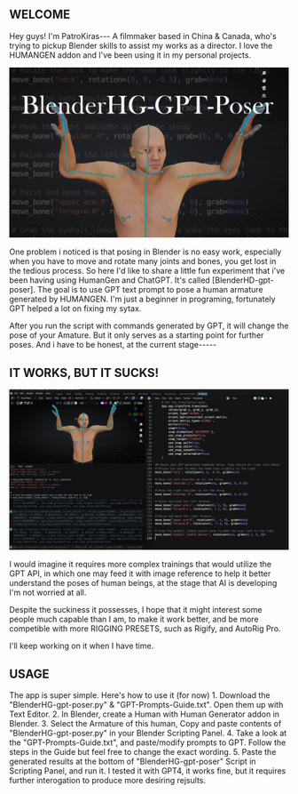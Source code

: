 ## WELCOME

Hey guys! I'm PatroKiras--- A filmmaker based in China & Canada, who's trying to pickup Blender skills to assist my works as a director. I love the HUMANGEN addon and I've been using it in my personal projects. 

![Alt text](img/Thumb.png)

One problem i noticed is that posing in Blender is no easy work, especially when you have to move and rotate many joints and bones, you get lost in the tedious process. So here I'd like to share a little fun experiment that i've been having using HumanGen and ChatGPT. It's called [BlenderHD-gpt-poser]. The goal is to use GPT text prompt to pose a human armature generated by HUMANGEN. I'm just a beginner in programing, fortunately GPT helped a lot on fixing my sytax.

After you run the script with commands generated by GPT, it will change the pose of your Amature. But it only serves as a starting point for further poses. And i have to be honest, at the current stage-----

## IT WORKS, BUT IT SUCKS!

![Alt text](img/blenderSS.png)

I would imagine it requires more complex trainings that would utilize the GPT API, in which one may feed it with image reference to help it better understand the poses of human beings, at the stage that AI is developing I'm not worried at all. 

Despite the suckiness it possesses, I hope that it might interest some people much capable than I am, to make it work better, and be more competible with more RIGGING PRESETS, such as Rigify, and AutoRig Pro. 

I'll keep working on it when I have time.

## USAGE

The app is super simple. Here's how to use it (for now)
	1. Download the "BlenderHG-gpt-poser.py" & "GPT-Prompts-Guide.txt". Open them up with Text Editor.
	2. In Blender, create a Human with Human Generator addon in Blender.
	3. Select the Armature of this human, Copy and paste contents of "BlenderHG-gpt-poser.py" in your Blender Scripting Panel.
	4. Take a look at the "GPT-Prompts-Guide.txt", and paste/modify prompts to GPT. Follow the steps in the Guide but feel free to change the exact wording. 
	5. Paste the generated results at the bottom of "BlenderHG-gpt-poser" Script in Scripting Panel, and run it. I tested it with GPT4, it works fine, but it requires further interogation to produce more desiring rejsults.
